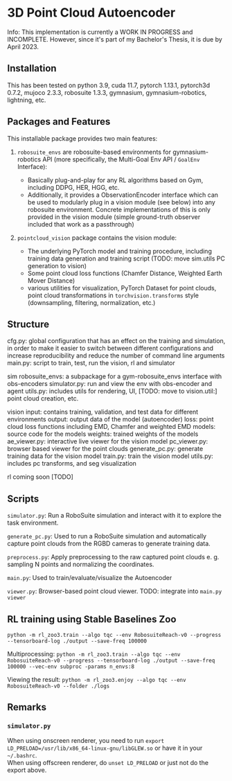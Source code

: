 # 3D Point Cloud Autoencoder

Info: This implementation is currently a WORK IN PROGRESS and INCOMPLETE. However, since it's part of my Bachelor's Thesis, it is due by April 2023.

## Installation

This has been tested on python 3.9, cuda 11.7, pytorch 1.13.1, pytorch3d 0.7.2, mujoco 2.3.3, robosuite 1.3.3, gymnasium, gymnasium-robotics, lightning, etc.


## Packages and Features

This installable package provides two main features:

1. `robosuite_envs` are robosuite-based environments for gymnasium-robotics API (more specifically, the Multi-Goal Env API / `GoalEnv` Interface):
    - Basically plug-and-play for any RL algorithms based on Gym, including DDPG, HER, HGG, etc.
    - Additionally, it provides a ObservationEncoder interface which can be used to modularly plug in a vision module (see below) into any robosuite environment. Concrete implementations of this is only provided in the vision module (simple ground-truth observer included that work as a passthrough)

2. `pointcloud_vision` package contains the vision module:
    - The underlying PyTorch model and training procedure, including training data generation and training script (TODO: move sim.utils PC generation to vision)
    - Some point cloud loss functions (Chamfer Distance, Weighted Earth Mover Distance)
    - various utilities for visualization, PyTorch Dataset for point clouds, point cloud transformations in `torchvision.transforms` style (downsampling, filtering, normalization, etc.)
    
## Structure

cfg.py: global configuration that has an effect on the training and simulation, in order to make it easier to switch between different configurations and increase reproducibility and reduce the number of command line arguments
main.py: script to train, test, run the vision, rl and simulator

sim
    robosuite_envs: a subpackage for a gym-robosuite_envs interface with obs-encoders
    simulator.py: run and view the env with obs-encoder and agent
    utils.py: includes utils for rendering, UI, [TODO: move to vision.util:] point cloud creation, etc.

vision
    input: contains training, validation, and test data for different environments
    output: output data of the model (autoencoder)
    loss: point cloud loss functions including EMD, Chamfer and weighted EMD
    models: source code for the models
    weights: trained weights of the models
    ae_viewer.py: interactive live viewer for the vision model
    pc_viewer.py: browser based viewer for the point clouds
    generate_pc.py: generate training data for the vision model
    train.py: train the vision model
    utils.py: includes pc transforms, and seg visualization

rl
    coming soon [TODO]

## Scripts

`simulator.py`: Run a RoboSuite simulation and interact with it to explore the task environment.

`generate_pc.py`: Used to run a RoboSuite simulation and automatically capture point clouds from the RGBD cameras to generate training data.

`preprocess.py`: Apply preprocessing to the raw captured point clouds e. g. sampling N points and normalizing the coordinates.

`main.py`: Used to train/evaluate/visualize the Autoencoder

`viewer.py`: Browser-based point cloud viewer. TODO: integrate into `main.py viewer`


## RL training using Stable Baselines Zoo

```python -m rl_zoo3.train --algo tqc --env RobosuiteReach-v0 --progress --tensorboard-log ./output --save-freq 100000```

Multiprocessing:
```python -m rl_zoo3.train --algo tqc --env RobosuiteReach-v0 --progress --tensorboard-log ./output --save-freq 100000 --vec-env subproc -params n_envs:8```

Viewing the result:
```python -m rl_zoo3.enjoy --algo tqc --env RobosuiteReach-v0 --folder ./logs```




## Remarks

### `simulator.py`
When using onscreen renderer, you need to run `export LD_PRELOAD=/usr/lib/x86_64-linux-gnu/libGLEW.so` or have it in your `~/.bashrc`.  
When using offscreen renderer, do `unset LD_PRELOAD` or just not do the export above.
